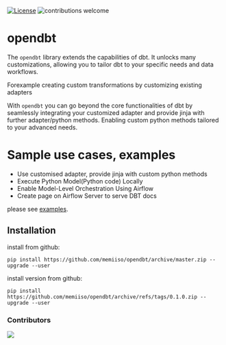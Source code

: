 [![License](http://img.shields.io/:license-apache%202.0-brightgreen.svg)](http://www.apache.org/licenses/LICENSE-2.0.html)
![contributions welcome](https://img.shields.io/badge/contributions-welcome-brightgreen.svg?style=flat)
# opendbt

The `opendbt` library extends the capabilities of dbt. It unlocks many customizations, allowing you to tailor dbt to
your specific needs and data workflows.

Forexample creating custom transformations by customizing existing adapters

With `opendbt` you can go beyond the core functionalities of dbt by seamlessly integrating your customized adapter and
provide jinja with further adapter/python methods. Enabling custom python methods tailored to your advanced needs.

# Sample use cases, examples

- Use customised adapter, provide jinja with custom python methods
- Execute Python Model(Python code) Locally
- Enable Model-Level Orchestration Using Airflow
- Create page on Airflow Server to serve DBT docs

please see [examples](docs/EXAMPLES.md).

## Installation

install from github:

```shell
pip install https://github.com/memiiso/opendbt/archive/master.zip --upgrade --user
```

install version from github:

```shell
pip install https://github.com/memiiso/opendbt/archive/refs/tags/0.1.0.zip --upgrade --user
```

### Contributors

<a href="https://github.com/memiiso/opendbt/graphs/contributors">
  <img src="https://contributors-img.web.app/image?repo=memiiso/opendbt" />
</a>